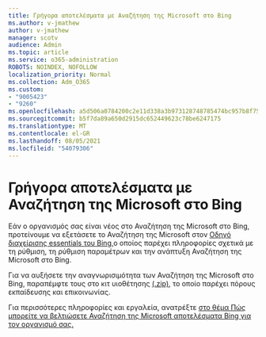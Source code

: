 ```yaml
---
title: Γρήγορα αποτελέσματα με Αναζήτηση της Microsoft στο Bing
ms.author: v-jmathew
author: v-jmathew
manager: scotv
audience: Admin
ms.topic: article
ms.service: o365-administration
ROBOTS: NOINDEX, NOFOLLOW
localization_priority: Normal
ms.collection: Adm_O365
ms.custom:
- "9005423"
- "9260"
ms.openlocfilehash: a5d506a0784200c2e11d338a3b973128748785474bc957b8f75f67a72324503b
ms.sourcegitcommit: b5f7da89a650d2915dc652449623c78be6247175
ms.translationtype: MT
ms.contentlocale: el-GR
ms.lasthandoff: 08/05/2021
ms.locfileid: "54079306"
---
```

# <a name="get-started-with-microsoft-search-in-bing"></a>Γρήγορα αποτελέσματα με Αναζήτηση της Microsoft στο Bing

Εάν ο οργανισμός σας είναι νέος στο Αναζήτηση της Microsoft στο Bing, προτείνουμε να εξετάσετε το Αναζήτηση της Microsoft στον [Οδηγό διαχείρισης essentials του Bing,](https://go.microsoft.com/fwlink/p/?linkid=2127979)ο οποίος παρέχει πληροφορίες σχετικά με τη ρύθμιση, τη ρύθμιση παραμέτρων και την ανάπτυξη Αναζήτηση της Microsoft στο Bing.

Για να αυξήσετε την αναγνωρισιμότητα των Αναζήτηση της Microsoft στο Bing, παραπέμφτε τους στο κιτ υιοθέτησης [(.zip),](https://go.microsoft.com/fwlink/p/?LinkID=2114710) το οποίο παρέχει πόρους εκπαίδευσης και επικοινωνίας.

Για περισσότερες πληροφορίες και εργαλεία, ανατρέξτε [στο θέμα Πώς μπορείτε να βελτιώσετε Αναζήτηση της Microsoft αποτελέσματα Bing για τον οργανισμό σας.](https://go.microsoft.com/fwlink/?linkid=2152022)
